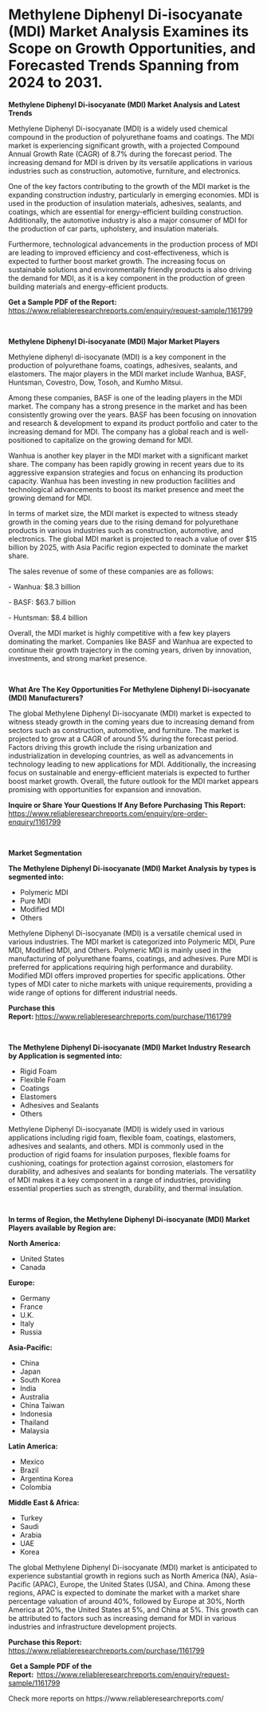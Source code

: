 <p><h1>Methylene Diphenyl Di-isocyanate (MDI) Market Analysis Examines its Scope on Growth Opportunities, and Forecasted Trends Spanning from 2024 to 2031.</h1></p><p><strong>Methylene Diphenyl Di-isocyanate (MDI) Market Analysis and Latest Trends</strong></p>
<p><p>Methylene Diphenyl Di-isocyanate (MDI) is a widely used chemical compound in the production of polyurethane foams and coatings. The MDI market is experiencing significant growth, with a projected Compound Annual Growth Rate (CAGR) of 8.7% during the forecast period. The increasing demand for MDI is driven by its versatile applications in various industries such as construction, automotive, furniture, and electronics.</p><p>One of the key factors contributing to the growth of the MDI market is the expanding construction industry, particularly in emerging economies. MDI is used in the production of insulation materials, adhesives, sealants, and coatings, which are essential for energy-efficient building construction. Additionally, the automotive industry is also a major consumer of MDI for the production of car parts, upholstery, and insulation materials.</p><p>Furthermore, technological advancements in the production process of MDI are leading to improved efficiency and cost-effectiveness, which is expected to further boost market growth. The increasing focus on sustainable solutions and environmentally friendly products is also driving the demand for MDI, as it is a key component in the production of green building materials and energy-efficient products.</p></p>
<p><strong>Get a Sample PDF of the Report:&nbsp;</strong> <a href="https://www.reliableresearchreports.com/enquiry/request-sample/1161799">https://www.reliableresearchreports.com/enquiry/request-sample/1161799</a></p>
<p>&nbsp;</p>
<p><strong>Methylene Diphenyl Di-isocyanate (MDI) Major Market Players</strong></p>
<p><p>Methylene diphenyl di-isocyanate (MDI) is a key component in the production of polyurethane foams, coatings, adhesives, sealants, and elastomers. The major players in the MDI market include Wanhua, BASF, Huntsman, Covestro, Dow, Tosoh, and Kumho Mitsui.</p><p>Among these companies, BASF is one of the leading players in the MDI market. The company has a strong presence in the market and has been consistently growing over the years. BASF has been focusing on innovation and research & development to expand its product portfolio and cater to the increasing demand for MDI. The company has a global reach and is well-positioned to capitalize on the growing demand for MDI.</p><p>Wanhua is another key player in the MDI market with a significant market share. The company has been rapidly growing in recent years due to its aggressive expansion strategies and focus on enhancing its production capacity. Wanhua has been investing in new production facilities and technological advancements to boost its market presence and meet the growing demand for MDI.</p><p>In terms of market size, the MDI market is expected to witness steady growth in the coming years due to the rising demand for polyurethane products in various industries such as construction, automotive, and electronics. The global MDI market is projected to reach a value of over $15 billion by 2025, with Asia Pacific region expected to dominate the market share.</p><p>The sales revenue of some of these companies are as follows:</p><p>- Wanhua: $8.3 billion</p><p>- BASF: $63.7 billion</p><p>- Huntsman: $8.4 billion</p><p>Overall, the MDI market is highly competitive with a few key players dominating the market. Companies like BASF and Wanhua are expected to continue their growth trajectory in the coming years, driven by innovation, investments, and strong market presence.</p></p>
<p>&nbsp;</p>
<p><strong>What Are The Key Opportunities For Methylene Diphenyl Di-isocyanate (MDI) Manufacturers?</strong></p>
<p><p>The global Methylene Diphenyl Di-isocyanate (MDI) market is expected to witness steady growth in the coming years due to increasing demand from sectors such as construction, automotive, and furniture. The market is projected to grow at a CAGR of around 5% during the forecast period. Factors driving this growth include the rising urbanization and industrialization in developing countries, as well as advancements in technology leading to new applications for MDI. Additionally, the increasing focus on sustainable and energy-efficient materials is expected to further boost market growth. Overall, the future outlook for the MDI market appears promising with opportunities for expansion and innovation.</p></p>
<p><strong>Inquire or Share Your Questions If Any Before Purchasing This Report:</strong> <a href="https://www.reliableresearchreports.com/enquiry/pre-order-enquiry/1161799">https://www.reliableresearchreports.com/enquiry/pre-order-enquiry/1161799</a></p>
<p>&nbsp;</p>
<p><strong>Market Segmentation</strong></p>
<p><strong>The Methylene Diphenyl Di-isocyanate (MDI) Market Analysis by types is segmented into:</strong></p>
<p><ul><li>Polymeric MDI</li><li>Pure MDI</li><li>Modified MDI</li><li>Others</li></ul></p>
<p><p>Methylene Diphenyl Di-isocyanate (MDI) is a versatile chemical used in various industries. The MDI market is categorized into Polymeric MDI, Pure MDI, Modified MDI, and Others. Polymeric MDI is mainly used in the manufacturing of polyurethane foams, coatings, and adhesives. Pure MDI is preferred for applications requiring high performance and durability. Modified MDI offers improved properties for specific applications. Other types of MDI cater to niche markets with unique requirements, providing a wide range of options for different industrial needs.</p></p>
<p><strong>Purchase this Report:&nbsp;</strong><a href="https://www.reliableresearchreports.com/purchase/1161799">https://www.reliableresearchreports.com/purchase/1161799</a></p>
<p>&nbsp;</p>
<p><strong>The Methylene Diphenyl Di-isocyanate (MDI) Market Industry Research by Application is segmented into:</strong></p>
<p><ul><li>Rigid Foam</li><li>Flexible Foam</li><li>Coatings</li><li>Elastomers</li><li>Adhesives and Sealants</li><li>Others</li></ul></p>
<p><p>Methylene Diphenyl Di-isocyanate (MDI) is widely used in various applications including rigid foam, flexible foam, coatings, elastomers, adhesives and sealants, and others. MDI is commonly used in the production of rigid foams for insulation purposes, flexible foams for cushioning, coatings for protection against corrosion, elastomers for durability, and adhesives and sealants for bonding materials. The versatility of MDI makes it a key component in a range of industries, providing essential properties such as strength, durability, and thermal insulation.</p></p>
<p>&nbsp;</p>
<p><strong>In terms of Region, the Methylene Diphenyl Di-isocyanate (MDI) Market Players available by Region are:</strong></p>
<p>
    <p> <strong> North America: </strong>
        <ul>
            <li>United States</li>
            <li>Canada</li>
        </ul>
        </p> 
    <p> <strong> Europe: </strong>
        <ul>
            <li>Germany</li>
            <li>France</li>
            <li>U.K.</li>
            <li>Italy</li>
            <li>Russia</li>
        </ul>
        </p> 
    <p> <strong> Asia-Pacific: </strong>
        <ul>
            <li>China</li>
            <li>Japan</li>
            <li>South Korea</li>
            <li>India</li>
            <li>Australia</li>
            <li>China Taiwan</li>
            <li>Indonesia</li>
            <li>Thailand</li>
            <li>Malaysia</li>
        </ul>
        </p> 
    <p> <strong> Latin America: </strong>
        <ul>
            <li>Mexico</li>
            <li>Brazil</li>
            <li>Argentina Korea</li>
            <li>Colombia</li>
        </ul>
        </p> 
    <p> <strong> Middle East & Africa: </strong>
        <ul>
            <li>Turkey</li>
            <li>Saudi</li>
            <li>Arabia</li>
            <li>UAE</li>
            <li>Korea</li>
        </ul>
    </p>
    </p>
<p><p>The global Methylene Diphenyl Di-isocyanate (MDI) market is anticipated to experience substantial growth in regions such as North America (NA), Asia-Pacific (APAC), Europe, the United States (USA), and China. Among these regions, APAC is expected to dominate the market with a market share percentage valuation of around 40%, followed by Europe at 30%, North America at 20%, the United States at 5%, and China at 5%. This growth can be attributed to factors such as increasing demand for MDI in various industries and infrastructure development projects.</p></p>
<p><strong>Purchase this Report: </strong><a href="https://www.reliableresearchreports.com/purchase/1161799">https://www.reliableresearchreports.com/purchase/1161799</a></p>
<p>&nbsp;<strong>Get a Sample PDF of the Report:&nbsp;&nbsp;</strong><a href="https://www.reliableresearchreports.com/enquiry/request-sample/1161799">https://www.reliableresearchreports.com/enquiry/request-sample/1161799</a></p>
<p><strong></strong></p>
<p>Check more reports on https://www.reliableresearchreports.com/</p>